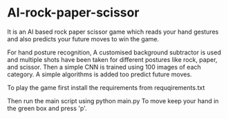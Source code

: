# AI-rock-paper-scissor
It is an AI based rock paper scissor game which reads your hand gestures and also predicts your future moves to win the game.

For hand posture recognition, A customised background subtractor is used and multiple shots have been taken for different postures like rock, paper, and scissor. Then a simple CNN is trained using 100 images of each category. A simple algorithms is added too predict future moves. 

To play the game first install the requirements from requqirements.txt

Then run the main script using python main.py
To move keep your hand in the green box and press 'p'.

